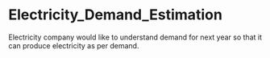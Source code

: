 # Electricity_Demand_Estimation
Electricity company would like to understand demand for next year so that it can produce electricity as per demand.
